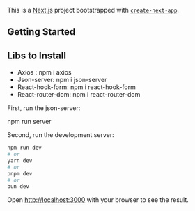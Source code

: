 This is a [Next.js](https://nextjs.org) project bootstrapped with [`create-next-app`](https://nextjs.org/docs/app/api-reference/cli/create-next-app).

## Getting Started

## Libs to Install

 - Axios : npm i axios
 - Json-server: npm i json-server
 - React-hook-form: npm i react-hook-form
 - React-router-dom: npm i react-router-dom

First, run the json-server:

npm run server

Second, run the development server:

```bash
npm run dev
# or
yarn dev
# or
pnpm dev
# or
bun dev
```

Open [http://localhost:3000](http://localhost:3000) with your browser to see the result.


